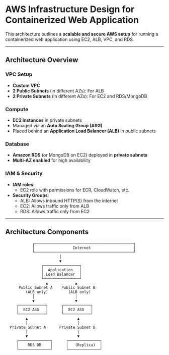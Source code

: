 # AWS Infrastructure Design for Containerized Web Application

This architecture outlines a **scalable and secure AWS setup** for running a containerized web application using EC2, ALB, VPC, and RDS.

---

## Architecture Overview

### VPC Setup
- **Custom VPC**
- **2 Public Subnets** (in different AZs): For ALB
- **2 Private Subnets** (in different AZs): For EC2 and RDS/MongoDB

### Compute
- **EC2 Instances** in private subnets
- Managed via an **Auto Scaling Group (ASG)**
- Placed behind an **Application Load Balancer (ALB)** in public subnets

### Database
- **Amazon RDS** (or MongoDB on EC2) deployed in **private subnets**
- **Multi-AZ enabled** for high availability

### IAM & Security
- **IAM roles**:
  - EC2 role with permissions for ECR, CloudWatch, etc.
- **Security Groups**:
  - ALB: Allows inbound HTTP(S) from the internet
  - EC2: Allows traffic only from ALB
  - RDS: Allows traffic only from EC2

---

## Architecture Components

```plaintext
            ┌────────────────────────────────────────────┐
            │                 Internet                   │
            └────────────────────────────────────────────┘
                        │
                        ▼
                ┌────────────────┐
                │  Application   │
                │ Load Balancer  │
                └────────────────┘
                  ▲            ▲
      Public Subnet A    Public Subnet B
         (ALB only)         (ALB only)
            │                  │
            ▼                  ▼
     ┌────────────┐      ┌────────────┐
     │  EC2 ASG   │      │  EC2 ASG   │
     └────────────┘      └────────────┘
         ▲                      ▲
         │                      │
  Private Subnet A      Private Subnet B
         │                      │
         ▼                      ▼
     ┌──────────────┐      ┌──────────────┐
     │    RDS DB    │      │   (Replica)  │
     └──────────────┘      └──────────────┘
```
